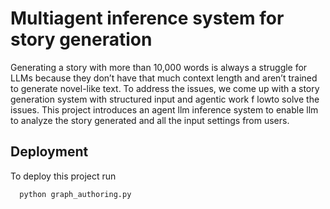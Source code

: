 
# Multiagent inference system for story generation

 Generating a story with more than 10,000 words is always a struggle for LLMs because they 
 don’t have that much context length and aren’t trained to generate novel-like text. To address 
 the issues, we come up with a story generation system with structured input and agentic work 
 f
 lowto solve the issues. This project
 introduces an agent llm inference system to enable llm to analyze the story generated and all 
 the input settings from users.



## Deployment

To deploy this project run

```bash
  python graph_authoring.py
```

